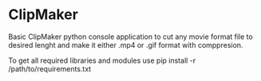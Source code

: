 # ClipMaker
Basic ClipMaker python console application to cut any movie format file to desired lenght and make it either .mp4 or .gif format with comppresion. 

To get all required libraries and modules use pip install -r /path/to/requirements.txt 
